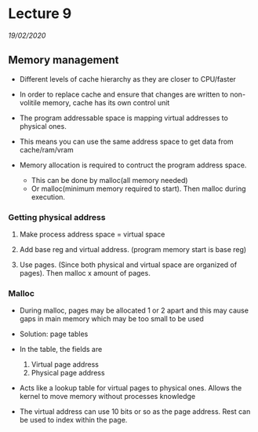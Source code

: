 # Lecture 9
*19/02/2020*

## Memory management
- Different levels of cache hierarchy as they are closer to CPU/faster

- In order to replace cache and ensure that changes are written to non-volitile memory, cache has its own control unit

- The program addressable space is mapping virtual addresses to physical ones.

- This means you can use the same address space to get data from cache/ram/vram

- Memory allocation is required to contruct the program address space.
    - This can be done by malloc(all memory needed)
    - Or malloc(minimum memory required to start). Then malloc during execution.

### Getting physical address
1. Make process address space = virtual space
2. Add base reg and virtual address. (program memory start is base reg)

3. Use pages. (Since both physical and virtual space are organized of pages). Then malloc x amount of pages.

### Malloc
- During malloc, pages may be allocated 1 or 2 apart and this may cause gaps in main memory which may be too small to be used

- Solution: page tables

- In the table, the fields are
    1. Virtual page address
    2. Physical page address

- Acts like a lookup table for virtual pages to physical ones. Allows the kernel to move memory without processes knowledge

- The virtual address can use 10 bits or so as the page address. Rest can be used to index within the page.
